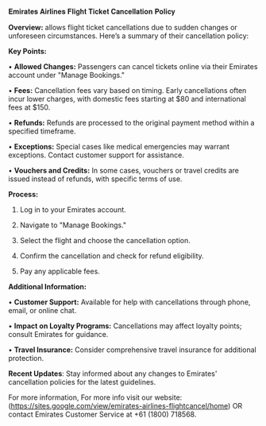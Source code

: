 𝐄𝐦𝐢𝐫𝐚𝐭𝐞𝐬 𝐀𝐢𝐫𝐥𝐢𝐧𝐞𝐬 𝐅𝐥𝐢𝐠𝐡𝐭 𝐓𝐢𝐜𝐤𝐞𝐭 𝐂𝐚𝐧𝐜𝐞𝐥𝐥𝐚𝐭𝐢𝐨𝐧 𝐏𝐨𝐥𝐢𝐜𝐲

**Overview:**  allows flight ticket cancellations due to sudden changes or unforeseen circumstances. Here’s a summary of their cancellation policy:

**Key Points:**

• **Allowed Changes:** Passengers can cancel tickets online via their Emirates account under "Manage Bookings."

• **Fees:** Cancellation fees vary based on timing. Early cancellations often incur lower charges, with domestic fees starting at $80 and international fees at $150.

• **Refunds:** Refunds are processed to the original payment method within a specified timeframe.

• **Exceptions:** Special cases like medical emergencies may warrant exceptions. Contact customer support for assistance.

• **Vouchers and Credits:** In some cases, vouchers or travel credits are issued instead of refunds, with specific terms of use.

**Process:**

1. Log in to your Emirates account.

2. Navigate to "Manage Bookings."
3. Select the flight and choose the cancellation option.
4. Confirm the cancellation and check for refund eligibility.
5. Pay any applicable fees.

**Additional Information:**

• **Customer Support:** Available for help with cancellations through phone, email, or online chat.

• **Impact on Loyalty Programs:** Cancellations may affect loyalty points; consult Emirates for guidance.

• **Travel Insurance:** Consider comprehensive travel insurance for additional protection.

**Recent Updates**: Stay informed about any changes to Emirates' cancellation policies for the latest guidelines.

For more information, For more info visit our website: (https://sites.google.com/view/emirates-airlines-flightcancel/home) OR contact Emirates Customer Service at +61 (1800) 718568.
